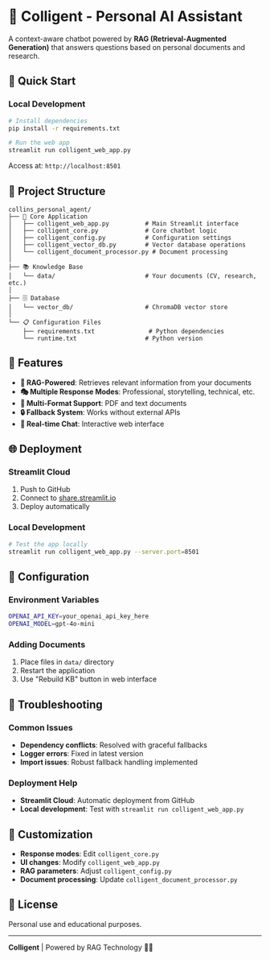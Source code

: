 # 🤖 Colligent - Personal AI Assistant

A context-aware chatbot powered by **RAG (Retrieval-Augmented Generation)** that answers questions based on personal documents and research.

## 🚀 Quick Start

### **Local Development**
```bash
# Install dependencies
pip install -r requirements.txt

# Run the web app
streamlit run colligent_web_app.py
```
Access at: `http://localhost:8501`

## 📁 Project Structure

```
collins_personal_agent/
├── 📄 Core Application
│   ├── colligent_web_app.py          # Main Streamlit interface
│   ├── colligent_core.py             # Core chatbot logic
│   ├── colligent_config.py           # Configuration settings
│   ├── colligent_vector_db.py        # Vector database operations
│   └── colligent_document_processor.py # Document processing
│
├── 📚 Knowledge Base
│   └── data/                         # Your documents (CV, research, etc.)
│
├── 🗄️ Database
│   └── vector_db/                    # ChromaDB vector store
│
└── 📋 Configuration Files
    ├── requirements.txt               # Python dependencies
    └── runtime.txt                   # Python version
```

## 🎯 Features

- **🤖 RAG-Powered**: Retrieves relevant information from your documents
- **🎭 Multiple Response Modes**: Professional, storytelling, technical, etc.
- **📄 Multi-Format Support**: PDF and text documents
- **🔒 Fallback System**: Works without external APIs
- **💬 Real-time Chat**: Interactive web interface

## 🌐 Deployment

### **Streamlit Cloud**
1. Push to GitHub
2. Connect to [share.streamlit.io](https://share.streamlit.io)
3. Deploy automatically

### **Local Development**
```bash
# Test the app locally
streamlit run colligent_web_app.py --server.port=8501
```

## 🔧 Configuration

### **Environment Variables**
```bash
OPENAI_API_KEY=your_openai_api_key_here
OPENAI_MODEL=gpt-4o-mini
```

### **Adding Documents**
1. Place files in `data/` directory
2. Restart the application
3. Use "Rebuild KB" button in web interface

## 🚨 Troubleshooting

### **Common Issues**
- **Dependency conflicts**: Resolved with graceful fallbacks
- **Logger errors**: Fixed in latest version
- **Import issues**: Robust fallback handling implemented

### **Deployment Help**
- **Streamlit Cloud**: Automatic deployment from GitHub
- **Local development**: Test with `streamlit run colligent_web_app.py`



## 🎨 Customization

- **Response modes**: Edit `colligent_core.py`
- **UI changes**: Modify `colligent_web_app.py`
- **RAG parameters**: Adjust `colligent_config.py`
- **Document processing**: Update `colligent_document_processor.py`

## 📄 License

Personal use and educational purposes.

---

**Colligent** | Powered by RAG Technology 🤖✨
